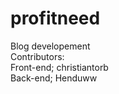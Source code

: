# profitneed
Blog developement <br>
Contributors: <br>
Front-end; christiantorb <br>
Back-end; Henduww
